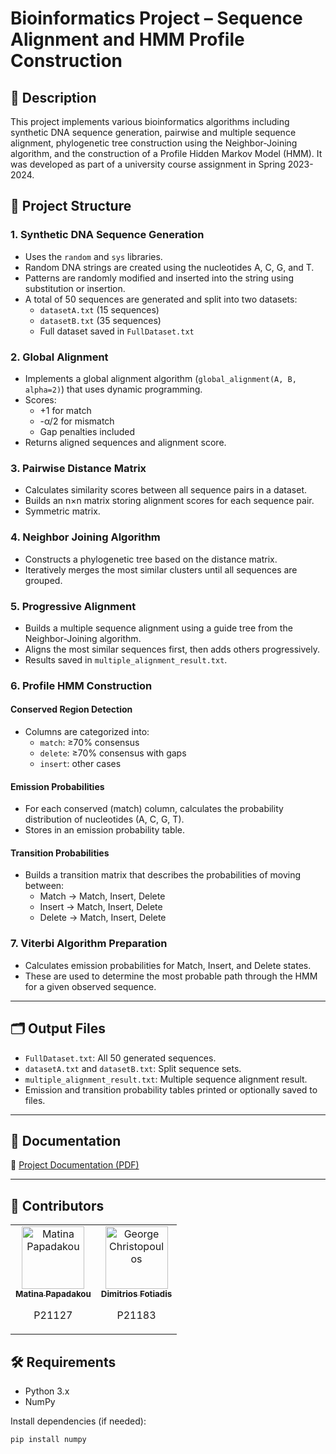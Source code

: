 # Bioinformatics Project – Sequence Alignment and HMM Profile Construction

## 📌 Description

This project implements various bioinformatics algorithms including synthetic DNA sequence generation, pairwise and multiple sequence alignment, phylogenetic tree construction using the Neighbor-Joining algorithm, and the construction of a Profile Hidden Markov Model (HMM). It was developed as part of a university course assignment in Spring 2023-2024.

## 🧬 Project Structure

### 1. **Synthetic DNA Sequence Generation**

- Uses the `random` and `sys` libraries.
- Random DNA strings are created using the nucleotides A, C, G, and T.
- Patterns are randomly modified and inserted into the string using substitution or insertion.
- A total of 50 sequences are generated and split into two datasets:
  - `datasetA.txt` (15 sequences)
  - `datasetB.txt` (35 sequences)
  - Full dataset saved in `FullDataset.txt`

### 2. **Global Alignment**

- Implements a global alignment algorithm (`global_alignment(A, B, alpha=2)`) that uses dynamic programming.
- Scores:
  - +1 for match
  - -α/2 for mismatch
  - Gap penalties included
- Returns aligned sequences and alignment score.

### 3. **Pairwise Distance Matrix**

- Calculates similarity scores between all sequence pairs in a dataset.
- Builds an n×n matrix storing alignment scores for each sequence pair.
- Symmetric matrix.

### 4. **Neighbor Joining Algorithm**

- Constructs a phylogenetic tree based on the distance matrix.
- Iteratively merges the most similar clusters until all sequences are grouped.

### 5. **Progressive Alignment**

- Builds a multiple sequence alignment using a guide tree from the Neighbor-Joining algorithm.
- Aligns the most similar sequences first, then adds others progressively.
- Results saved in `multiple_alignment_result.txt`.

### 6. **Profile HMM Construction**

#### Conserved Region Detection

- Columns are categorized into:
  - `match`: ≥70% consensus
  - `delete`: ≥70% consensus with gaps
  - `insert`: other cases

#### Emission Probabilities

- For each conserved (match) column, calculates the probability distribution of nucleotides (A, C, G, T).
- Stores in an emission probability table.

#### Transition Probabilities

- Builds a transition matrix that describes the probabilities of moving between:
  - Match → Match, Insert, Delete
  - Insert → Match, Insert, Delete
  - Delete → Match, Insert, Delete

### 7. **Viterbi Algorithm Preparation**

- Calculates emission probabilities for Match, Insert, and Delete states.
- These are used to determine the most probable path through the HMM for a given observed sequence.

---

## 🗂️ Output Files

- `FullDataset.txt`: All 50 generated sequences.
- `datasetA.txt` and `datasetB.txt`: Split sequence sets.
- `multiple_alignment_result.txt`: Multiple sequence alignment result.
- Emission and transition probability tables printed or optionally saved to files.

---

## 📄 Documentation

📘 [Project Documentation (PDF)]([[https://github.com/matinapap/Learning-Python-Android-App/blob/main/%CE%95%CE%BA%CF%80%CE%B1%CE%B9%CE%B4%CE%B5%CF%85%CF%84%CE%B9%CE%BA%CF%8C%20%CE%9B%CE%BF%CE%B3%CE%B9%CF%83%CE%BC%CE%B9%CE%BA%CF%8C_%CE%91%CE%BD%CE%B1%CF%86%CE%BF%CF%81%CE%AC.pdf](https://github.com/matinapap/Bioinformatics/blob/main/bioinformatics_doc.pdf)](https://github.com/matinapap/Bioinformatics/blob/main/bioinformatics_doc.pdf))

---

## 👥 Contributors

<table>
  <tr>
    <td align="center">
      <a href="https://github.com/matinapap">
        <img src="https://github.com/matinapap.png" width="100px;" alt="Matina Papadakou"/><br />
        <sub><b>Matina Papadakou</b></sub>
      </a>
      <p>P21127</p>
    </td>
    <td align="center">
      <a href="https://github.com/Georgechrp">
        <img src="https://github.com/Georgechrp.png" width="100px;" alt="George Christopoulos"/><br />
        <sub><b>Dimitrios Fotiadis</b></sub>
      </a>
      <p>P21183</p>
    </td>
  </tr>
</table>

## 🛠️ Requirements

- Python 3.x
- NumPy

Install dependencies (if needed):

```bash
pip install numpy
